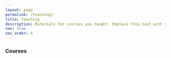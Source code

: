 ```yaml
---
layout: page
permalink: /teaching/
title: Teaching
description: Materials for courses you taught. Replace this text with your description.
nav: true
nav_order: 4
---
```


### Courses

<html>
<head>
    <style>
        table {
            border-collapse: collapse;
            width: 100%;
            max-width: 800px;
            margin: 0 auto;
        }

        th, td {
            padding: 10px;
            text-align: left;
        }

        th {
            background-color: #f2f2f2;
        }

        tr:nth-child(even) {
            background-color: #f2f2f2;
        }

        em {
            font-style: italic;
        }
    </style>
</head>
<body>


<table>
    <tr>
        <td><strong>Python programming and algorithms</strong><br />(1st Year Engineer)</td>
        <td>60h (<em>Lab</em>)</td>
    </tr>
    <tr>
        <td><strong>Algorithms and databases (python/C/SQL)</strong><br />(4th Year Engineer)</td>
        <td>48h (<em>Lab</em>)</td>
    </tr>
    <tr>
        <td><strong>IS modeling (Unified Modeling Language)</strong><br />(2nd Year IAE Management)</td>
        <td>7.5h (<em>Tutorial</em>)</td>
    </tr>
</table>
</body>
</html>
<br />
